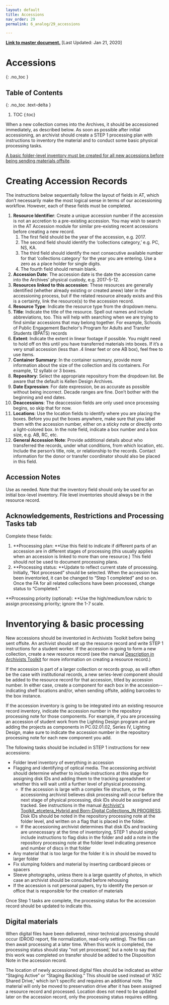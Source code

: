 ```yaml
---
layout: default
title: Accessions
nav_order: 29
permalink: 6_analog/29_accessions

---
```


**[Link to master document.](https://docs.google.com/document/d/1JeWYhBKSVplsblHkcSIzvc65qt56MIZV5eRKrwXmkpI/edit?usp=sharing)** [Last Updated: Jan 21, 2020]

# Accessions
{: .no_toc }

## Table of Contents
{: .no_toc .text-delta }

1. TOC
{:toc}

When a new collection comes into the Archives, it should be accessioned immediately, as described below. As soon as possible after initial accessioning, an archivist should create a STEP 1 processing plan with instructions to inventory the material and to conduct some basic physical processing tasks. 


<span style="text-decoration:underline;">A basic folder-level inventory must be created for all new accessions before being sending materials offsite</span>.


# Creating Accession Records

The instructions below sequentially follow the layout of fields in AT, which don’t necessarily make the most logical sense in terms of our accessioning workflow. However, each of these fields must be completed. 



1. **Resource Identifier**: Create a unique accession number if the accession is not an accretion to a pre-existing accession. You may wish to search in the AT Accession module for similar pre-existing recent accessions before creating a new record.
    1. The first field should be the year of the accession, e.g. 2017.
    2. The second field should identify the ‘collections category,’ e.g. PC, NS, KA.
    3. The third field should identify the next consecutive available number for that ‘collections category’ for the year you are entering. Use a zero as a place holder for single digits.
    4. The fourth field should remain blank.
2. **Accession Date**: The accession date is the date the accession came into the Archives’ physical custody, e.g. 2017-5-12.
3. **Resources linked to this accession**: These resources are generally identified (whether already existing or created anew) later in the accessioning process, but if the related resource already exists and this is a certainty, link the resource(s) to the accession record.
4. **Resource Type**: Indicate the resource type from the dropdown menu.
5. **Title**: Indicate the title of the resource. Spell out names and include abbreviations, too. This will help with searching when we are trying to find similar accessions that may belong together. For example, Schools of Public Engagement Bachelor's Program for Adults and Transfer Students (BPATS) records
6. **Extent**: Indicate the extent in linear footage if possible. You might need to hold off on this until you have transferred materials into boxes. If it’s a very small accession (less than .4 linear feet or one AB box), feel free to use items.
7. **Container Summary**: In the container summary, provide more information about the size of the collection and its containers. For example, 12 syllabi or 3 boxes.
8. **Repository**: Select the appropriate repository from the dropdown list. Be aware that the default is Kellen Design Archives. 
9. **Date Expression**: For date expression, be as accurate as possible without being incorrect. Decade ranges are fine. Don’t bother with the beginning and end dates. 
10. **Deaccessions**: The deaccession fields are only used once processing begins, so skip that for now.
11. **Locations**: Use the location fields to identify where you are placing the boxes. Before you put the boxes anywhere, make sure that you label them with the accession number, either on a sticky note or directly onto a light-colored box. In the note field, indicate a box number and a box size, e.g. AB, RC, etc.
12. **General Accession Note**: Provide additional details about who transferred the records, under what conditions, from which location, etc. Include the person’s title, role, or relationship to the records. Contact information for the donor or transfer coordinator should also be placed in this field. 


## Accession Notes

Use as needed. Note that the inventory field should only be used for an initial box-level inventory. File level inventories should always be in the resource record.


## Acknowledgements, Restrictions and Processing Tasks tab

Complete these fields:



1. **Processing plan: **Use this field to indicate if different parts of an accession are in different stages of processing (this usually applies when an accession is linked to more than one resource.) This field should _not_ be used to document processing plans.
2. **Processing status: **Update to reflect current state of processing. Initially, “Not processed” should be selected. When the accession has been inventoried, it can be changed to “Step 1 completed” and so on. Once the FA for all related collections have been processed, change status to “Completed.”

**Processing priority (optional): **Use the high/medium/low rubric to assign processing priority; ignore the 1-7 scale. 


# Inventorying & basic processing

New accessions should be inventoried in Archivists Toolkit before being sent offsite. An archivist should set up the resource record and write STEP 1 instructions for a student worker. If the accession is going to form a new collection, create a new resource record (see the manual [Description in Archivists Toolkit](https://docs.google.com/document/d/1OxvOx04uJot2g3pDynI4MLuxkcYpa7ImffUMgFj-EBs) for more information on creating a resource record.) 

If the accession is part of a larger collection or records group, as will often be the case with institutional records, a new series-level component should be added to the resource record for that accession, titled by accession number. In either case, create a component for each box in the accession--indicating shelf locations and/or, when sending offsite, adding barcodes to the box instance.

If the accession inventory is going to be integrated into an existing resource record inventory, indicate the accession number in the repository processing note for those components. For example, if you are processing an accession of student work from the Lighting Design program and are adding the projects as components in PC.02.01.02, Series IV, Lighting Design, make sure to indicate the accession number in the repository processing note for each new component you add.

The following tasks should be included in STEP 1 instructions for new accessions:



*   Folder level inventory of everything in accession
*   Flagging and identifying of optical media. The accessioning archivist should determine whether to include instructions at this stage for assigning disk IDs and adding them to the tracking spreadsheet or whether this will wait until a further level of physical processing.
    *   If the accession is large with a complex file structure, or the accessioning archivist believes disk processing will occur before the next stage of physical processing, disk IDs should be assigned and tracked. See instructions in the manual [Archivist's Toolkit_etcetera_Hybrid and Born-Digital Collections_IN PROGRESS](https://docs.google.com/document/d/1Bn5lLectubLIegL7AR6ie59aJW9xc_qla8g70MJxVvg/edit?usp=sharing). Disk IDs should be noted in the repository processing note at the folder level, and written on a flag that is placed in the folder.
    *   If the accessioning archivist determines that disk IDs and tracking are unnecessary at the time of inventorying, STEP 1 should simply include instructions to flag disks in the folder and add a  note in the repository processing note at the folder level indicating presence and number of discs in that folder 
*   Any material that is too large for the folder it is in should be moved to larger folder
*   Fix slumping folders and material by inserting cardboard pieces or spacers
*   Sleeve photographs, unless there is a large quantity of photos, in which case an archivist should be consulted before rehousing
*   If the accession is not personal papers, try to identify the person or office that is responsible for the creation of materials

Once Step 1 tasks are complete, the processing status for the accession record should be updated to indicate this.


## Digital materials

When digital files have been delivered, minor technical processing should occur (DROID report, file normalization, read-only setting). The files can then await processing at a later time. When this work is completed, the processing status should stay "not yet processed,' but a note to say that this work was completed on transfer should be added to the Disposition Note in the accession record.

The location of newly accessioned digital files should be indicated as either “Staging Active” or “Staging Backlog.” This should be used instead of 'ASC Shared Drive,' which isn't specific and requires an additional note. The material will only be moved to preservation drive after it has been assigned a resource record and processed. Location does not need to be updated later on the accession record, only the processing status requires editing.
